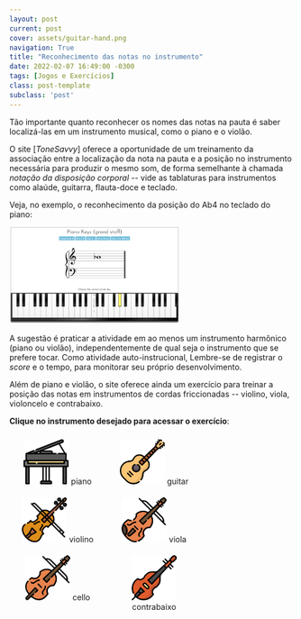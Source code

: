 ```yaml
---
layout: post
current: post
cover: assets/guitar-hand.png
navigation: True
title: "Reconhecimento das notas no instrumento"
date: 2022-02-07 16:49:00 -0300
tags: [Jogos e Exercícios]
class: post-template
subclass: 'post'
---
```


<style> 
	.boxes{ 
	    width: 30%; 
	    float: left;
        padding: 10px;
        text-align: center;
	} 
</style> 

Tão importante quanto reconhecer os nomes das notas na pauta é saber localizá-las em um instrumento musical, como o piano e o violão.

O site [*ToneSavvy*] oferece a oportunidade de um treinamento da associação entre a localização da nota na pauta e a posição no instrumento necessária para produzir o mesmo som, de forma semelhante à chamada *notação da disposição corporal* -- vide as tablaturas para instrumentos como alaúde, guitarra, flauta-doce e teclado.

Veja, no exemplo, o reconhecimento da posição do Ab4 no teclado do piano:

<img src="assets/tonesavvy-piano.png" alt="snapshot" width="60%">

A sugestão é praticar a atividade em ao menos um instrumento harmônico (piano ou violão), independentemente de qual seja o instrumento que se prefere tocar. Como atividade auto-instrucional, Lembre-se de registrar o *score* e o tempo, para monitorar seu próprio desenvolvimento.

Além de piano e violão, o site oferece ainda um exercício para treinar a posição das notas em instrumentos de cordas friccionadas -- violino, viola, violoncelo e contrabaixo.

**Clique no instrumento desejado para acessar o exercício**:

<div>
    <div class="boxes">
        <a href="https://tonesavvy.com/music-practice-exercise/13/piano-key-note-identification-game-grand">
        <img src="assets/piano.png" alt="snapshot" width="80"/></a>
        piano
    </div>
    <div class="boxes">
        <a href="https://tonesavvy.com/music-practice-exercise/227/sight-reading-guitar-fret-note-on-staff">
        <img src="assets/guitar.png" alt="snapshot" width="80"/></a>
        guitar
    </div>
    <div class="boxes">
        <a href="https://tonesavvy.com/music-practice-exercise/231/violin-fingerboard-sight-reading">
        <img src="assets/violino.png" alt="snapshot" width="80"/></a>
        violino
    </div>
    <div class="boxes">
        <a href="https://tonesavvy.com/music-practice-exercise/232/viola-fingerboard-sight-reading">
        <img src="assets/viola.png" alt="snapshot" width="80"/></a>
        viola
    </div>
    <div class="boxes">
        <a href="https://tonesavvy.com/music-practice-exercise/233/cello-fingerboard-sight-reading">
        <img src="assets/cello.png" alt="snapshot" width="80"/></a>
        cello
    </div>
    <div class="boxes">
        <a href="https://tonesavvy.com/music-practice-exercise/234/double-bass-fingerboard-sight-reading">
        <img src="assets/double-bass.png" alt="snapshot" width="80"/></a>
        contrabaixo
    </div>
</div>